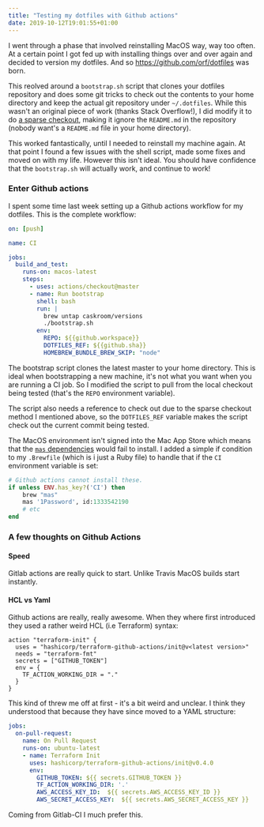```yaml
---
title: "Testing my dotfiles with Github actions"
date: 2019-10-12T19:01:55+01:00
---
```


I went through a phase that involved reinstalling MacOS way, way too 
often. At a certain point I got fed up with installing things over 
and over again and decided to version my dotfiles.
And so https://github.com/orf/dotfiles was born.

This reolved around a `bootstrap.sh` script that clones your dotfiles 
repository and does some git tricks to check out the contents to your 
home directory and keep the actual git repository under `~/.dotfiles`.
While this wasn't an original piece of work (thanks Stack Overflow!), I 
did modify it to do [a sparse checkout](https://stackoverflow.com/questions/4114887/is-it-possible-to-do-a-sparse-checkout-without-checking-out-the-whole-repository), 
making it ignore the `README.md` in the repository (nobody want's a `README.md` 
file in your home directory).

This worked fantastically, until I needed to reinstall my machine again. 
At that point I found a few issues with the shell script, made some fixes 
and moved on with my life. However this isn't ideal. You should have 
confidence that the `bootstrap.sh` will actually work, and continue to 
work!

### Enter Github actions

I spent some time last week setting up a Github actions workflow for my 
dotfiles. This is the complete workflow:

```yaml
on: [push]

name: CI

jobs:
  build_and_test:
    runs-on: macos-latest
    steps:
      - uses: actions/checkout@master
      - name: Run bootstrap
        shell: bash
        run: |
          brew untap caskroom/versions
          ./bootstrap.sh
        env:
          REPO: ${{github.workspace}}
          DOTFILES_REF: ${{github.sha}}
          HOMEBREW_BUNDLE_BREW_SKIP: "node"
```

The bootstrap script clones the latest master to your home directory. 
This is ideal when bootstrapping a new machine, it's not what you want 
when you are running a CI job. So I modified the script to pull from the 
local checkout being tested (that's the `REPO` environment variable).

The script also needs a reference to check out due to the sparse checkout 
method I mentioned above, so the `DOTFILES_REF` variable makes the 
script check out the current commit being tested.

The MacOS environment isn't signed into the Mac App Store which means 
that the [`mas` dependencies](https://github.com/mas-cli/mas) would 
fail to install. I added a simple if condition to my `.Brewfile` (which 
 is i just a Ruby file) to handle that if the `CI` environment variable is set:

```ruby
# Github actions cannot install these.
if unless ENV.has_key?('CI') then
    brew "mas"
    mas '1Password', id:1333542190
    # etc
end
```

### A few thoughts on Github Actions

#### Speed

Gitlab actions are really quick to start. Unlike Travis MacOS builds start instantly.

#### HCL vs Yaml

Github actions are really, really awesome. When they where first 
introduced they used a rather weird HCL (i.e Terraform) syntax:

```hcl
action "terraform-init" {
  uses = "hashicorp/terraform-github-actions/init@v<latest version>"
  needs = "terraform-fmt"
  secrets = ["GITHUB_TOKEN"]
  env = {
    TF_ACTION_WORKING_DIR = "."
  }
}
```

This kind of threw me off at first - it's a bit weird and unclear. I think they understood that because they 
have since  moved to a YAML structure:

```yaml
jobs:
  on-pull-request:
    name: On Pull Request
    runs-on: ubuntu-latest
    - name: Terraform Init
      uses: hashicorp/terraform-github-actions/init@v0.4.0
      env:
        GITHUB_TOKEN: ${{ secrets.GITHUB_TOKEN }}
        TF_ACTION_WORKING_DIR: '.'
        AWS_ACCESS_KEY_ID:  ${{ secrets.AWS_ACCESS_KEY_ID }}
        AWS_SECRET_ACCESS_KEY:  ${{ secrets.AWS_SECRET_ACCESS_KEY }}
```

Coming from Gitlab-CI I much prefer this.
